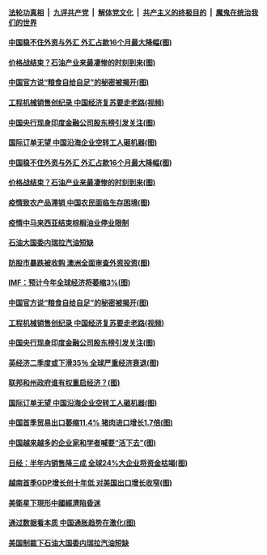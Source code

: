 ####  [法轮功真相](../../../../basic/blob/master/README.md?t=04160630) &nbsp;|&nbsp; [九评共产党](../../../../9ping.md/blob/master/README.md?t=04160630) &nbsp;|&nbsp; [解体党文化](../../../../jtdwh.md/blob/master/README.md?t=04160630)  &nbsp;|&nbsp; [共产主义的终极目的](../../../../gczydzjmd.md/blob/master/README.md?t=04160630) &nbsp;|&nbsp; [魔鬼在统治我们的世界](../../../../mgztzwmdsj.md/blob/master/README.md?t=04160630) 

#### [中国稳不住外资与外汇 外汇占款16个月最大降幅(图)](../pages/p5/929930.md?t=04160630) 

#### [价格战结束？石油产业来最凄惨的时刻到来(图)](../pages/p5/929921.md?t=04160630) 

#### [中国官方说“粮食自给自足”的秘密被揭开(图)](../pages/p5/929825.md?t=04160630) 

#### [工程机械销售创纪录 中国经济复苏要走老路(视频)](../pages/p5/929815.md?t=04160630) 

#### [中国央行现身印度金融公司股东榜引发关注(图)](../pages/p5/929832.md?t=04160630) 

#### [国际订单无望 中国沿海企业空转工人砸机器(图)](../pages/p5/929805.md?t=04160630) 

#### [中国稳不住外资与外汇 外汇占款16个月最大降幅(图)](../pages/p5/929930.md?t=04160630) 

#### [价格战结束？石油产业来最凄惨的时刻到来(图)](../pages/p5/929921.md?t=04160630) 

#### [疫情致农产品滞销 中国农民面临生存困境(图)](../pages/p5/929907.md?t=04160630) 

#### [疫情中马来西亚结束棕榈油业停业限制](../pages/p5/929906.md?t=04160630) 

#### [石油大国委内瑞拉汽油短缺](../pages/p5/929905.md?t=04160630) 

#### [防股市暴跌被收购 澳洲全面审查外资投资(图)](../pages/p5/929880.md?t=04160630) 

#### [IMF：预计今年全球经济将萎缩3%(图)](../pages/p5/929879.md?t=04160630) 

#### [中国官方说“粮食自给自足”的秘密被揭开(图)](../pages/p5/929825.md?t=04160630) 

#### [工程机械销售创纪录 中国经济复苏要走老路(视频)](../pages/p5/929815.md?t=04160630) 

#### [中国央行现身印度金融公司股东榜引发关注(图)](../pages/p5/929832.md?t=04160630) 

#### [英经济二季度或下滑35％ 全球严重经济衰退(图)](../pages/p5/929852.md?t=04160630) 

#### [联邦和州政府谁有权重启经济？(图)](../pages/p5/929851.md?t=04160630) 

#### [国际订单无望 中国沿海企业空转工人砸机器(图)](../pages/p5/929805.md?t=04160630) 

#### [中国首季贸易出口萎缩11.4% 猪肉进口增长1.7倍(图)](../pages/p5/929795.md?t=04160630) 

#### [中国越来越多的企业家和学者喊要“活下去”(图)](../pages/p5/929777.md?t=04160630) 

#### [日经：半年内销售降三成 全球24%大企业将资金枯竭(图)](../pages/p5/929768.md?t=04160630) 

#### [越南首季GDP增长创十年低 对美国出口增长收窄(图)](../pages/p5/929766.md?t=04160630) 

#### [美衛星下現形中國經濟陷昏迷](../pages/p5/929724.md?t=04160630) 

#### [通过数据看本质 中国通胀趋势在激化(图)](../pages/p5/929703.md?t=04160630) 

#### [美国制裁下石油大国委内瑞拉汽油短缺](../pages/p5/929718.md?t=04160630) 

